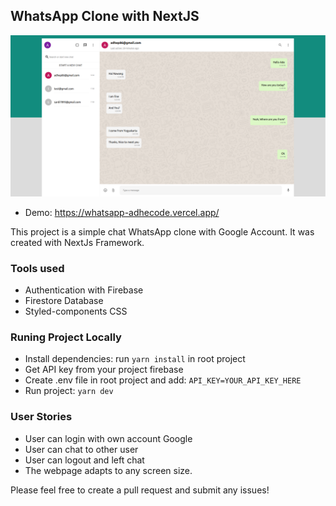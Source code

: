 ## WhatsApp Clone with NextJS

![screenshot image](/screenshot.png)


- Demo: <https://whatsapp-adhecode.vercel.app/>

This project is a simple chat WhatsApp clone with Google Account. It was created with NextJs Framework.

### Tools used

- Authentication with Firebase
- Firestore Database
- Styled-components CSS

### Runing Project Locally

- Install dependencies: run `yarn install` in root project
- Get API key from your project firebase
- Create .env file in root project and add: `API_KEY=YOUR_API_KEY_HERE`
- Run project: `yarn dev`

### User Stories

- User can login with own account Google
- User can chat to other user
- User can logout and left chat
- The webpage adapts to any screen size.

Please feel free to create a pull request and submit any issues!

